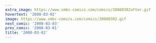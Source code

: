```yaml
---
extra_image: https://www.smbc-comics.com/comics/20080302after.gif
hovertext: '2008-03-02'
image: https://www.smbc-comics.com/comics/20080302.gif
next_comic: '2008-03-03'
prev_comic: '2008-03-01'
title: '2008-03-02'
---
```


